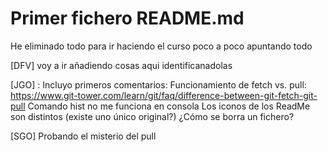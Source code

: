 # Primer fichero README.md
He eliminado todo para ir haciendo el curso poco a poco apuntando todo


[DFV] voy a ir añadiendo cosas aqui identificanadolas


[JGO] : Incluyo primeros comentarios:
Funcionamiento de fetch vs. pull: https://www.git-tower.com/learn/git/faq/difference-between-git-fetch-git-pull
Comando hist no me funciona en consola
Los iconos de los ReadMe son distintos (existe uno único original?)
¿Cómo se borra un fichero?

[SGO]
Probando el misterio del pull
